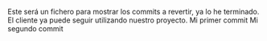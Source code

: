 Este será un fichero para mostrar los commits a revertir, ya lo he terminado. El cliente ya puede seguir utilizando nuestro proyecto.
Mi primer commit
Mi segundo commit